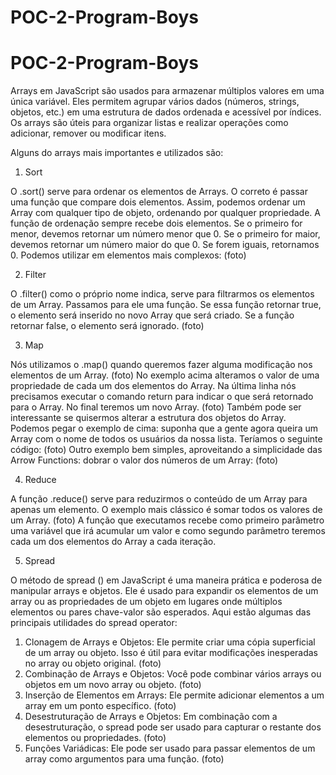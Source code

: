 # POC-2-Program-Boys
# POC-2-Program-Boys

Arrays em JavaScript são usados para armazenar múltiplos valores em uma única variável. Eles permitem agrupar vários dados (números, strings, objetos, etc.) em uma estrutura de dados ordenada e acessível por índices. Os arrays são úteis para organizar listas e realizar operações como adicionar, remover ou modificar itens.

Alguns do arrays mais importantes e utilizados são: 

1. Sort
   
  O .sort() serve para ordenar os elementos de Arrays. O correto é passar uma função que compare dois elementos. Assim, podemos ordenar um Array com qualquer tipo de objeto, ordenando por qualquer propriedade. A função de ordenação sempre recebe dois elementos. Se o primeiro for menor, devemos retornar um número menor que 0. Se o primeiro for maior, devemos retornar um número maior do que 0. Se forem iguais, retornamos 0.
Podemos utilizar em elementos mais complexos:
(foto)

2. Filter
   
O .filter() como o próprio nome indica, serve para filtrarmos os elementos de um Array. Passamos para ele uma função. Se essa função retornar true, o elemento será inserido no novo Array que será criado. Se a função retornar false, o elemento será ignorado.
(foto)

3. Map
   
Nós utilizamos o .map() quando queremos fazer alguma modificação nos elementos de um Array.
(foto)
No exemplo acima alteramos o valor de uma propriedade de cada um dos elementos do Array. Na última linha nós precisamos executar o comando return para indicar o que será retornado para o Array. No final teremos um novo Array.
(foto)
Também pode ser interessante se quisermos alterar a estrutura dos objetos do Array. Podemos pegar o exemplo de cima: suponha que a gente agora queira um Array com o nome de todos os usuários da nossa lista. Teríamos o seguinte código:
(foto)
Outro exemplo bem simples, aproveitando a simplicidade das Arrow Functions: dobrar o valor dos números de um Array:
(foto)

4. Reduce

A função .reduce() serve para reduzirmos o conteúdo de um Array para apenas um elemento. O exemplo mais clássico é somar todos os valores de um Array.
(foto)
A função que executamos recebe como primeiro parâmetro uma variável que irá acumular um valor e como segundo parâmetro teremos cada um dos elementos do Array a cada iteração.

5. Spread

O método de spread () em JavaScript é uma maneira prática e poderosa de manipular arrays e objetos. Ele é usado para expandir os elementos de um array ou as propriedades de um objeto em lugares onde múltiplos elementos ou pares chave-valor são esperados. Aqui estão algumas das principais utilidades do spread operator:

1. Clonagem de Arrays e Objetos: Ele permite criar uma cópia superficial de um array ou objeto. Isso é útil para evitar modificações inesperadas no array ou objeto original. 
(foto) 
2. Combinação de Arrays e Objetos: Você pode combinar vários arrays ou objetos em um novo array ou objeto.
(foto)
3. Inserção de Elementos em Arrays: Ele permite adicionar elementos a um array em um ponto específico.
(foto)
4. Desestruturação de Arrays e Objetos: Em combinação com a desestruturação, o spread pode ser usado para capturar o restante dos elementos ou propriedades.
(foto)
5. Funções Variádicas: Ele pode ser usado para passar elementos de um array como argumentos para uma função.
(foto)

